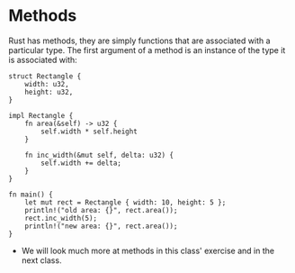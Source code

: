 # Methods

Rust has methods, they are simply functions that are associated with a particular type. The
first argument of a method is an instance of the type it is associated with:

```rust,editable
struct Rectangle {
    width: u32,
    height: u32,
}

impl Rectangle {
    fn area(&self) -> u32 {
        self.width * self.height
    }

    fn inc_width(&mut self, delta: u32) {
        self.width += delta;
    }
}

fn main() {
    let mut rect = Rectangle { width: 10, height: 5 };
    println!("old area: {}", rect.area());
    rect.inc_width(5);
    println!("new area: {}", rect.area());
}
```

* We will look much more at methods in this class' exercise and in the next class.
